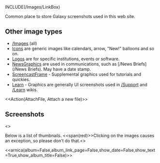 INCLUDE(/Images/LinkBox)

Common place to store Galaxy screenshots used in this web site.

## Other image types
* [/Images](/Images) (all)
* [Icons](/Images/Icons) are generic images like calendars, arrow, "New!" balloons and so on.  
* [Logos](/Images/Logos) are for specific institutions, events or software.
* [NewsGraphics](/Images/NewsGraphics) are used in communications, such as [/News Briefs](/News Briefs). May have a date stamp.
* [ScreencastFrame](/Images/ScreencastFrame) - Supplemental graphics used for tutorials and quickies.
* [Learn](/Images/Learn) - Graphics are generally UI screenshots used in [/Support](/Support) and [/Learn](/Learn) wikis.

<<Action(AttachFile, Attach a new file)>>

## Screenshots

<<AttachList>>

Below is a list of thumbnails.  <<span(red)>>Clicking on the images causes an exception, so please don't do that.<<span>>

<<arnica(album=False,album_link_page=False,show_date=False,show_text=True,show_album_title=False)>>
